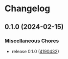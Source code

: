 # Changelog

## 0.1.0 (2024-02-15)


### Miscellaneous Chores

* release 0.1.0 ([4190432](https://github.com/datavzrd/readervzrd/commit/419043287473e4dcc7bd7e4d134183d7a21881b9))
